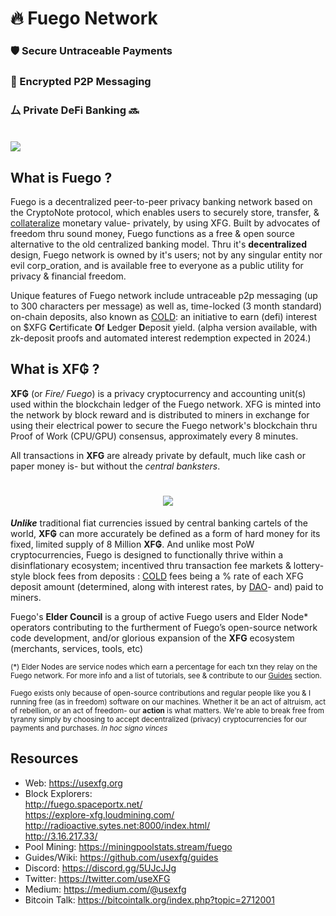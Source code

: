 # 🔥 Fuego Network

### 🛡 Secure Untraceable Payments 
### 🔏 Encrypted P2P Messaging 
### ⼛  Private DeFi Banking 🔜
<h1 align="left"><img src="https://raw.githubusercontent.com/usexfg/fuego-data/master/images/slickxfg.gif"><img/></h1> 

## What is Fuego ?

Fuego is a decentralized peer-to-peer privacy banking network based on the CryptoNote protocol, which enables users to securely store, transfer, & [collateralize](https://github.com/usexfg/cold-dao) monetary value- privately, by using XFG.
Built by advocates of freedom thru sound money, Fuego functions as a free & open source alternative to the old centralized banking model. Thru it's **decentralized** design, Fuego network is owned by it's users; not by any singular entity nor evil corp_oration, and is available free to everyone as a public utility for privacy & financial freedom.

Unique features of Fuego network include untraceable p2p messaging (up to 300 characters per message) as well as, time-locked (3 month standard) on-chain deposits, also known as  [COLD](https://github.com/usexfg/cold-dao): an initiative to earn (defi) interest on $XFG **C**ertificate **O**f **L**edger **D**eposit yield. (alpha version available, with zk-deposit proofs and automated interest redemption expected in 2024.)

## What is XF₲ ?

**XF₲** (or *Fire/ Fuego*) is a privacy cryptocurrency and accounting unit(s) used within the blockchain ledger of the Fuego network. XFG is minted into the network by block reward and is distributed to miners in exchange for using their electrical power to secure the Fuego network's blockchain thru Proof of Work (CPU/GPU) consensus, approximately every 8 minutes.

All transactions in **XFG** are already private by default, much like cash or paper money is- but without the *central banksters*.
<h1 align="center"><img src="https://raw.githubusercontent.com/usexfg/fuego-data/master/images/CryptoNote_blockchain_analysis_ambiguity-ezgif.com-optimize.gif"><img/></h1>

***Unlike*** traditional fiat currencies issued by central banking cartels of the world, **XF₲** can more accurately be defined as a form of hard money for its fixed, limited supply of 8 Million **XF₲**. And unlike most PoW cryptocurrencies, Fuego is designed to functionally thrive within a disinflationary ecosystem; incentived thru transaction fee markets & lottery-style block fees from deposits : [COLD](https://github.com/usexfg/cold-dao) fees being a % rate of each XFG deposit amount (determined, along with interest rates, by [DAO](https://github.com/usexfg/cold-dao)- and) paid to miners. 


Fuego's **Elder Council** is a group of active Fuego users and Elder Node* operators contributing to the furtherment of Fuego’s open-source network code development, and/or glorious expansion of the **XFG** ecosystem (merchants, services, tools, etc)

<sup>(*) Elder Nodes are service nodes which earn a percentage for each txn they relay on the Fuego network. For more info and a list of tutorials, see & contribute to our [Guides](https://github.com/usexfg/Guides/wiki/) section.

<sup> Fuego exists only because of open-source contributions and regular people like you & I running free (as in freedom) software on our machines. Whether it be an act of altruism, act of rebellion, or an act of freedom- our **action** is what matters. We're able to break free from tyranny simply by choosing to accept decentralized (privacy) cryptocurrencies for our payments and purchases. *In hoc signo vinces*</sup></sup>

## Resources

-   Web: <https://usexfg.org>
-   Block Explorers:  
<http://fuego.spaceportx.net/>     
<https://explore-xfg.loudmining.com/>  
<http://radioactive.sytes.net:8000/index.html/>  
<http://3.16.217.33/>
-   Pool Mining: <https://miningpoolstats.stream/fuego>
-   Guides/Wiki:  <https://github.com/usexfg/guides>
-   Discord: <https://discord.gg/5UJcJJg>
-   Twitter: <https://twitter.com/useXFG>
-   Medium: <https://medium.com/@usexfg>
-   Bitcoin Talk: <https://bitcointalk.org/index.php?topic=2712001>
                                      
